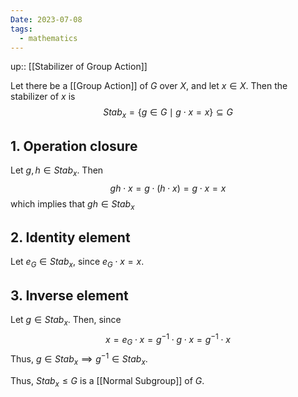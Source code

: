 ```yaml
---
Date: 2023-07-08
tags:
  - mathematics
---
```

up:: [[Stabilizer of Group Action]]

Let there be a [[Group Action]] of $G$ over $X$, and let $x \in X$. Then the stabilizer of $x$ is 
$$
Stab_x = \{g \in G \mid g \cdot x = x\} \subseteq G
$$

## 1. Operation closure
Let $g, h \in Stab_x$. Then 
$$
gh \cdot x = g \cdot (h\cdot x) = g\cdot x = x
$$
which implies that $gh \in Stab_x$

## 2. Identity element
Let $e_G \in Stab_x$, since $e_G \cdot x = x$.

## 3. Inverse element
Let $g \in Stab_x$. Then, since 
$$
x = e_G \cdot x = g^{-1} \cdot g \cdot x = g^{-1} \cdot x
$$
Thus, $g \in Stab_x \implies g^{-1} \in Stab_x$.

Thus, $Stab_x \leq G$ is a [[Normal Subgroup]] of $G$.